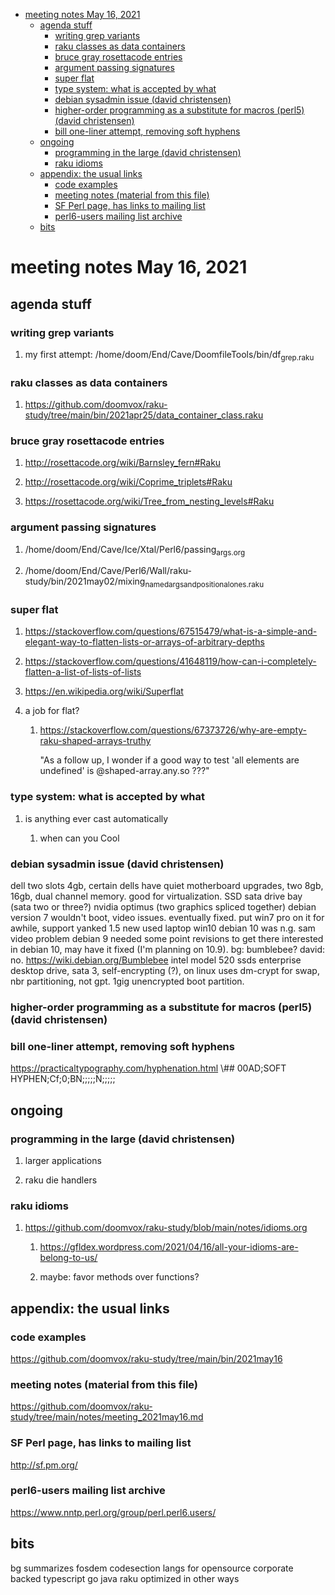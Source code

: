 - [meeting notes May 16, 2021](#orgaaaf6d3)
  - [agenda stuff](#org3515b90)
    - [writing grep variants](#org0d08f3a)
    - [raku classes as data containers](#orga6f9985)
    - [bruce gray rosettacode entries](#orgd8bf1f1)
    - [argument passing signatures](#orgdcad987)
    - [super flat](#org1701e8f)
    - [type system: what is accepted by what](#org633a2db)
    - [debian sysadmin issue (david christensen)](#orgb68bc20)
    - [higher-order programming as a substitute for macros (perl5)  (david christensen)](#org5e056bc)
    - [bill one-liner attempt, removing soft hyphens](#org588752d)
  - [ongoing](#org6eaf337)
    - [programming in the large (david christensen)](#orgb4c3a04)
    - [raku idioms](#orgb1627ca)
  - [appendix: the usual links](#orga0d2d84)
    - [code examples](#orge2a74a6)
    - [meeting notes (material from this file)](#orgd1a39ac)
    - [SF Perl page, has links to mailing list](#orgc70d992)
    - [perl6-users mailing list archive](#orgc2702e1)
  - [bits](#orgf73ac59)


<a id="orgaaaf6d3"></a>

# meeting notes May 16, 2021


<a id="org3515b90"></a>

## agenda stuff


<a id="org0d08f3a"></a>

### writing grep variants

1.  my first attempt: /home/doom/End/Cave/DoomfileTools/bin/df<sub>grep.raku</sub>


<a id="orga6f9985"></a>

### raku classes as data containers

1.  <https://github.com/doomvox/raku-study/tree/main/bin/2021apr25/data_container_class.raku>


<a id="orgd8bf1f1"></a>

### bruce gray rosettacode entries

1.  <http://rosettacode.org/wiki/Barnsley_fern#Raku>

2.  <http://rosettacode.org/wiki/Coprime_triplets#Raku>

3.  <https://rosettacode.org/wiki/Tree_from_nesting_levels#Raku>


<a id="orgdcad987"></a>

### argument passing signatures

1.  /home/doom/End/Cave/Ice/Xtal/Perl6/passing<sub>args.org</sub>

2.  /home/doom/End/Cave/Perl6/Wall/raku-study/bin/2021may02/mixing<sub>named</sub><sub>args</sub><sub>and</sub><sub>positional</sub><sub>ones.raku</sub>


<a id="org1701e8f"></a>

### super flat

1.  <https://stackoverflow.com/questions/67515479/what-is-a-simple-and-elegant-way-to-flatten-lists-or-arrays-of-arbitrary-depths>

2.  <https://stackoverflow.com/questions/41648119/how-can-i-completely-flatten-a-list-of-lists-of-lists>

3.  <https://en.wikipedia.org/wiki/Superflat>

4.  a job for flat?

    1.  <https://stackoverflow.com/questions/67373726/why-are-empty-raku-shaped-arrays-truthy>
    
        "As a follow up, I wonder if a good way to test 'all elements are undefined' is @shaped-array.any.so ???"


<a id="org633a2db"></a>

### type system: what is accepted by what

1.  is anything ever cast automatically

    1.  when can you Cool


<a id="orgb68bc20"></a>

### debian sysadmin issue (david christensen)

dell two slots 4gb, certain dells have quiet motherboard upgrades, two 8gb, 16gb, dual channel memory. good for virtualization. SSD sata drive bay (sata two or three?) nvidia optimus (two graphics spliced together) debian version 7 wouldn't boot, video issues. eventually fixed. put win7 pro on it for awhile, support yanked 1.5 new used laptop win10 debian 10 was n.g. sam video problem debian 9 needed some point revisions to get there interested in debian 10, may have it fixed (I'm planning on 10.9). bg: bumblebee? david: no. <https://wiki.debian.org/Bumblebee> intel model 520 ssds enterprise desktop drive, sata 3, self-encrypting (?), on linux uses dm-crypt for swap, nbr partitioning, not gpt. 1gig unencrypted boot partition.


<a id="org5e056bc"></a>

### higher-order programming as a substitute for macros (perl5)  (david christensen)


<a id="org588752d"></a>

### bill one-liner attempt, removing soft hyphens

<https://practicaltypography.com/hyphenation.html> \\## 00AD;SOFT HYPHEN;Cf;0;BN;;;;;N;;;;;


<a id="org6eaf337"></a>

## ongoing


<a id="orgb4c3a04"></a>

### programming in the large (david christensen)

1.  larger applications

2.  raku die handlers


<a id="orgb1627ca"></a>

### raku idioms

1.  <https://github.com/doomvox/raku-study/blob/main/notes/idioms.org>

    1.  <https://gfldex.wordpress.com/2021/04/16/all-your-idioms-are-belong-to-us/>
    
    2.  maybe: favor methods over functions?


<a id="orga0d2d84"></a>

## appendix: the usual links


<a id="orge2a74a6"></a>

### code examples

<https://github.com/doomvox/raku-study/tree/main/bin/2021may16>


<a id="orgd1a39ac"></a>

### meeting notes (material from this file)

<https://github.com/doomvox/raku-study/tree/main/notes/meeting_2021may16.md>


<a id="orgc70d992"></a>

### SF Perl page, has links to mailing list

<http://sf.pm.org/>


<a id="orgc2702e1"></a>

### perl6-users mailing list archive

<https://www.nntp.perl.org/group/perl.perl6.users/>


<a id="orgf73ac59"></a>

## bits

bg summarizes fosdem codesection langs for opensource corporate backed typescript go java raku optimized in other ways

